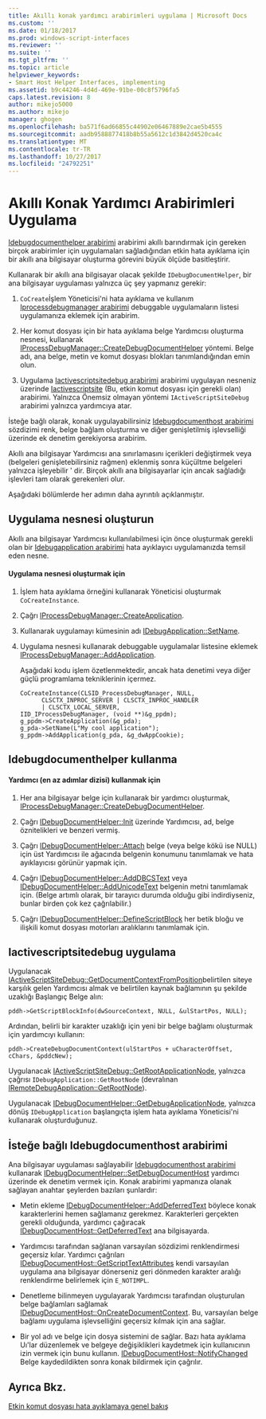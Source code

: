 ```yaml
---
title: Akıllı konak yardımcı arabirimleri uygulama | Microsoft Docs
ms.custom: ''
ms.date: 01/18/2017
ms.prod: windows-script-interfaces
ms.reviewer: ''
ms.suite: ''
ms.tgt_pltfrm: ''
ms.topic: article
helpviewer_keywords:
- Smart Host Helper Interfaces, implementing
ms.assetid: b9c44246-4d4d-469e-91be-00c8f5796fa5
caps.latest.revision: 8
author: mikejo5000
ms.author: mikejo
manager: ghogen
ms.openlocfilehash: ba571f6ad66855c44902e06467889e2cae5b4555
ms.sourcegitcommit: aadb9588877418b8b55a5612c1d3842d4520ca4c
ms.translationtype: MT
ms.contentlocale: tr-TR
ms.lasthandoff: 10/27/2017
ms.locfileid: "24792251"
---
```

# <a name="implementing-smart-host-helper-interfaces"></a>Akıllı Konak Yardımcı Arabirimleri Uygulama
[Idebugdocumenthelper arabirimi](../winscript/reference/idebugdocumenthelper-interface.md) arabirimi akıllı barındırmak için gereken birçok arabirimler için uygulamaları sağladığından etkin hata ayıklama için bir akıllı ana bilgisayar oluşturma görevini büyük ölçüde basitleştirir.  
  
 Kullanarak bir akıllı ana bilgisayar olacak şekilde `IDebugDocumentHelper`, bir ana bilgisayar uygulaması yalnızca üç şey yapmanız gerekir:  
  
1.  `CoCreate`İşlem Yöneticisi'ni hata ayıklama ve kullanım [Iprocessdebugmanager arabirimi](../winscript/reference/iprocessdebugmanager-interface.md) debuggable uygulamaların listesi uygulamanıza eklemek için arabirim.  
  
2.  Her komut dosyası için bir hata ayıklama belge Yardımcısı oluşturma nesnesi, kullanarak [IProcessDebugManager::CreateDebugDocumentHelper](../winscript/reference/iprocessdebugmanager-createdebugdocumenthelper.md) yöntemi. Belge adı, ana belge, metin ve komut dosyası blokları tanımlandığından emin olun.  
  
3.  Uygulama [Iactivescriptsitedebug arabirimi](../winscript/reference/iactivescriptsitedebug-interface.md) arabirimi uygulayan nesneniz üzerinde [Iactivescriptsite](../winscript/reference/iactivescriptsite.md) (Bu, etkin komut dosyası için gerekli olan) arabirimi. Yalnızca Önemsiz olmayan yöntemi `IActiveScriptSiteDebug` arabirimi yalnızca yardımcıya atar.  
  
 İsteğe bağlı olarak, konak uygulayabilirsiniz [Idebugdocumenthost arabirimi](../winscript/reference/idebugdocumenthost-interface.md) sözdizimi renk, belge bağlam oluşturma ve diğer genişletilmiş işlevselliği üzerinde ek denetim gerekiyorsa arabirim.  
  
 Akıllı ana bilgisayar Yardımcısı ana sınırlamasını içerikleri değiştirmek veya (belgeleri genişletebilirsiniz rağmen) eklenmiş sonra küçültme belgeleri yalnızca işleyebilir ' dir. Birçok akıllı ana bilgisayarlar için ancak sağladığı işlevleri tam olarak gerekenleri olur.  
  
 Aşağıdaki bölümlerde her adımın daha ayrıntılı açıklanmıştır.  
  
## <a name="create-an-application-object"></a>Uygulama nesnesi oluşturun  
 Akıllı ana bilgisayar Yardımcısı kullanılabilmesi için önce oluşturmak gerekli olan bir [Idebugapplication arabirimi](../winscript/reference/idebugapplication-interface.md) hata ayıklayıcı uygulamanızda temsil eden nesne.  
  
#### <a name="to-create-an-application-object"></a>Uygulama nesnesi oluşturmak için  
  
1.  İşlem hata ayıklama örneğini kullanarak Yöneticisi oluşturmak `CoCreateInstance`.  
  
2.  Çağrı [IProcessDebugManager::CreateApplication](../winscript/reference/iprocessdebugmanager-createapplication.md).  
  
3.  Kullanarak uygulamayı kümesinin adı [IDebugApplication::SetName](../winscript/reference/idebugapplication-setname.md).  
  
4.  Uygulama nesnesi kullanarak debuggable uygulamalar listesine eklemek [IProcessDebugManager::AddApplication](../winscript/reference/iprocessdebugmanager-addapplication.md).  
  
     Aşağıdaki kodu işlem özetlenmektedir, ancak hata denetimi veya diğer güçlü programlama tekniklerinin içermez.  
  
    ```  
    CoCreateInstance(CLSID_ProcessDebugManager, NULL,  
          CLSCTX_INPROC_SERVER | CLSCTX_INPROC_HANDLER  
          | CLSCTX_LOCAL_SERVER,  
    IID_IProcessDebugManager, (void **)&g_ppdm);  
    g_ppdm->CreateApplication(&g_pda);  
    g_pda->SetName(L"My cool application");  
    g_ppdm->AddApplication(g_pda, &g_dwAppCookie);  
    ```  
  
## <a name="using-idebugdocumenthelper"></a>Idebugdocumenthelper kullanma  
  
#### <a name="to-use-the-helper-minimal-sequence-of-steps"></a>Yardımcı (en az adımlar dizisi) kullanmak için  
  
1.  Her ana bilgisayar belge için kullanarak bir yardımcı oluşturmak, [IProcessDebugManager::CreateDebugDocumentHelper](../winscript/reference/iprocessdebugmanager-createdebugdocumenthelper.md).  
  
2.  Çağrı [IDebugDocumentHelper::Init](../winscript/reference/idebugdocumenthelper-init.md) üzerinde Yardımcısı, ad, belge öznitelikleri ve benzeri vermiş.  
  
3.  Çağrı [IDebugDocumentHelper::Attach](../winscript/reference/idebugdocumenthelper-attach.md) belge (veya belge kökü ise NULL) için üst Yardımcısı ile ağacında belgenin konumunu tanımlamak ve hata ayıklayıcısı görünür yapmak için.  
  
4.  Çağrı [IDebugDocumentHelper::AddDBCSText](../winscript/reference/idebugdocumenthelper-adddbcstext.md) veya [IDebugDocumentHelper::AddUnicodeText](../winscript/reference/idebugdocumenthelper-addunicodetext.md) belgenin metni tanımlamak için. (Belge artımlı olarak, bir tarayıcı durumda olduğu gibi indirdiyseniz, bunlar birden çok kez çağrılabilir.)  
  
5.  Çağrı [IDebugDocumentHelper::DefineScriptBlock](../winscript/reference/idebugdocumenthelper-definescriptblock.md) her betik bloğu ve ilişkili komut dosyası motorları aralıklarını tanımlamak için.  
  
## <a name="implementing-iactivescriptsitedebug"></a>Iactivescriptsitedebug uygulama  
 Uygulanacak [IActiveScriptSiteDebug::GetDocumentContextFromPosition](../winscript/reference/iactivescriptsitedebug-getdocumentcontextfromposition.md)belirtilen siteye karşılık gelen Yardımcısı almak ve belirtilen kaynak bağlamının şu şekilde uzaklığı Başlangıç Belge alın:  
  
```  
pddh->GetScriptBlockInfo(dwSourceContext, NULL, &ulStartPos, NULL);  
```  
  
 Ardından, belirli bir karakter uzaklığı için yeni bir belge bağlamı oluşturmak için yardımcıyı kullanın:  
  
```  
pddh->CreateDebugDocumentContext(ulStartPos + uCharacterOffset, cChars, &pddcNew);  
```  
  
 Uygulanacak [IActiveScriptSiteDebug::GetRootApplicationNode](../winscript/reference/iactivescriptsitedebug-getrootapplicationnode.md), yalnızca çağrısı `IDebugApplication::GetRootNode` (devralınan [IRemoteDebugApplication::GetRootNode](../winscript/reference/iremotedebugapplication-getrootnode.md)).  
  
 Uygulanacak [IDebugDocumentHelper::GetDebugApplicationNode](../winscript/reference/idebugdocumenthelper-getdebugapplicationnode.md), yalnızca dönüş `IDebugApplication` başlangıçta işlem hata ayıklama Yöneticisi'ni kullanarak oluşturduğunuz.  
  
## <a name="the-optional-idebugdocumenthost-interface"></a>İsteğe bağlı Idebugdocumenthost arabirimi  
 Ana bilgisayar uygulaması sağlayabilir [Idebugdocumenthost arabirimi](../winscript/reference/idebugdocumenthost-interface.md) kullanarak [IDebugDocumentHelper::SetDebugDocumentHost](../winscript/reference/idebugdocumenthelper-setdebugdocumenthost.md) yardımcı üzerinde ek denetim vermek için. Konak arabirimi yapmanıza olanak sağlayan anahtar şeylerden bazıları şunlardır:  
  
-   Metin ekleme [IDebugDocumentHelper::AddDeferredText](../winscript/reference/idebugdocumenthelper-adddeferredtext.md) böylece konak karakterlerini hemen sağlamanız gerekmez. Karakterleri gerçekten gerekli olduğunda, yardımcı çağıracak [IDebugDocumentHost::GetDeferredText](../winscript/reference/idebugdocumenthost-getdeferredtext.md) ana bilgisayarda.  
  
-   Yardımcısı tarafından sağlanan varsayılan sözdizimi renklendirmesi geçersiz kılar. Yardımcı çağrıları [IDebugDocumentHost::GetScriptTextAttributes](../winscript/reference/idebugdocumenthost-getscripttextattributes.md) kendi varsayılan uygulama ana bilgisayar dönerseniz geri dönmeden karakter aralığı renklendirme belirlemek için `E_NOTIMPL`.  
  
-   Denetleme bilinmeyen uygulayarak Yardımcısı tarafından oluşturulan belge bağlamları sağlamak [IDebugDocumentHost::OnCreateDocumentContext](../winscript/reference/idebugdocumenthost-oncreatedocumentcontext.md). Bu, varsayılan belge bağlamı uygulama işlevselliğini geçersiz kılmak için ana sağlar.  
  
-   Bir yol adı ve belge için dosya sistemini de sağlar. Bazı hata ayıklama Uı'lar düzenlemek ve belgeye değişiklikleri kaydetmek için kullanıcının izin vermek için bunu kullanın. [IDebugDocumentHost::NotifyChanged](../winscript/reference/idebugdocumenthost-notifychanged.md) Belge kaydedildikten sonra konak bildirmek için çağrılır.  
  
## <a name="see-also"></a>Ayrıca Bkz.  
 [Etkin komut dosyası hata ayıklamaya genel bakış](../winscript/active-script-debugging-overview.md)